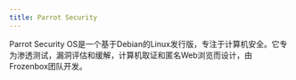 ```yaml
---
title: Parrot Security
---
```


Parrot Security OS是一个基于Debian的Linux发行版，专注于计算机安全。它专为渗透测试，漏洞评估和缓解，计算机取证和匿名Web浏览而设计，由Frozenbox团队开发。